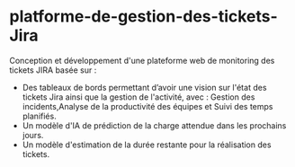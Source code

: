 # platforme-de-gestion-des-tickets-Jira

Conception et développement d'une plateforme web de monitoring des tickets JIRA basée sur :
- Des tableaux de bords permettant d’avoir une vision sur l'état des tickets Jira ainsi que la gestion de l'activité, avec : Gestion des incidents,Analyse de la productivité des équipes et Suivi des temps planifiés.
- Un modèle d'IA de prédiction de la charge attendue dans les prochains jours. 
- Un modèle d'estimation de la durée restante pour la réalisation des tickets.
